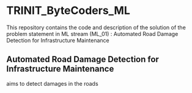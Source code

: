 # TRINIT_ByteCoders_ML
This repository contains the code and description of the solution of the problem statement in ML stream (ML_01) : Automated Road Damage Detection for Infrastructure Maintenance
## Automated Road Damage Detection for Infrastructure Maintenance
aims to detect damages in the roads
